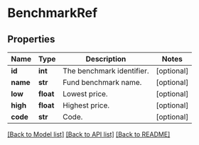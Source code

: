 # BenchmarkRef

## Properties
Name | Type | Description | Notes
------------ | ------------- | ------------- | -------------
**id** | **int** | The benchmark identifier. | [optional] 
**name** | **str** | Fund benchmark name. | [optional] 
**low** | **float** | Lowest price. | [optional] 
**high** | **float** | Highest price. | [optional] 
**code** | **str** | Code. | [optional] 

[[Back to Model list]](../README.md#documentation-for-models) [[Back to API list]](../README.md#documentation-for-api-endpoints) [[Back to README]](../README.md)

